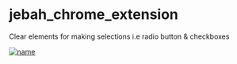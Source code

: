# jebah_chrome_extension
Clear elements for making selections i.e radio button &amp; checkboxes


[![name](https://github.com/shriaviator/jebah_chrome_extension/blob/main/images/WhatsApp%20Video%202022-04-04%20at%2008.41.16.gif)](#)



